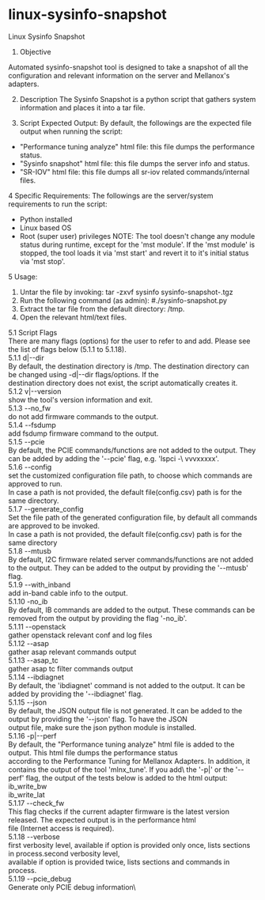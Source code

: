 # linux-sysinfo-snapshot
Linux Sysinfo Snapshot

1. Objective

Automated sysinfo-snapshot tool is designed to take a snapshot of all the configuration and relevant information on the server and Mellanox's adapters.

2. Description
The Sysinfo Snapshot is a python script that gathers system information and places it into a tar file.

3. Script Expected Output:
By default, the followings are the expected file output when running the script:
* "Performance tuning analyze" html file: this file dumps the performance status.
* "Sysinfo snapshot" html file: this file dumps the server info and status.
* "SR-IOV" html file: this file dumps all sr-iov related commands/internal files.

4 Specific Requirements:
The followings are the server/system requirements to run the script:
* Python installed
* Linux based OS
* Root (super user) privileges
NOTE: The tool doesn't change any module status during runtime, except for the 'mst module'. If the 'mst module' is stopped, the tool loads it via 'mst start' and revert it to it's initial status via 'mst stop'.

5 Usage:
1. Untar the file by invoking: tar -zxvf sysinfo sysinfo-snapshot-<version>.tgz
2. Run the following command (as admin):
#./sysinfo-snapshot.py
3. Extract the tar file from the default directory: /tmp.
4. Open the relevant html/text files.

5.1 Script Flags \
	There are many flags (options) for the user to refer to and add. Please see the list of flags below (5.1.1 to 5.1.18). \
5.1.1	d|--dir\
	By default, the destination directory is /tmp. The destination directory can be changed using -d|--dir flags/options. If the\
     destination       directory does not exist, the script automatically creates it.\
5.1.2	v|--version\
     show the tool's version information and exit.\
5.1.3	--no_fw\
     do not add firmware commands to the output.\
5.1.4	--fsdump\
     add fsdump firmware command to the output.\
5.1.5	--pcie\
     By default, the PCIE commands/functions are not added to the output. They can be added by adding the '--pcie' flag, e.g. 'lspci -\ 
     vvvxxxxx'.\
5.1.6	--config\
    set the customized configuration file path, to choose which commands are approved to run.\
    In case a path is not provided, the default file(config.csv) path is for the same directory.\
5.1.7	--generate_config\
    Set the file path of the generated configuration file, by default all commands are approved to be invoked. \
    In case a path is not provided, the default file(config.csv) path is for the same directory\
5.1.8	--mtusb\
    By default, I2C firmware related server commands/functions are not added to the output. They can be added to the output by
    providing the '--mtusb' flag.\
5.1.9	--with_inband\
    add in-band cable info to the output.\
5.1.10	-no_ib\
    By default, IB commands are added to the output. These commands can be removed from the output by providing the flag '-no_ib'. \
5.1.11	--openstack\
    gather openstack relevant conf and log files\
5.1.12	--asap\
    gather asap relevant commands output\
5.1.13	--asap_tc\
    gather asap tc filter commands output\
5.1.14	--ibdiagnet\
    By default, the 'ibdiagnet' command is not added to the output. It can be added by providing the '--ibdiagnet' flag. \
5.1.15	--json\
    By default, the JSON output file is not generated. It can be added to the output by providing the '--json' flag. To have the JSON \
    output file, make sure the json python module is installed. \
5.1.16	-p|--perf\
     By default, the "Performance tuning analyze" html file is added to the output. This html file dumps the performance status \
     according to the Performance Tuning for Mellanox Adapters. In addition, it contains the output of the tool 'mlnx_tune'. If you add\ 
     the '-p|' or the '--perf' flag, the output of the tests below is added to the html output: \
     ib_write_bw\
     ib_write_lat \
5.1.17	--check_fw\
     This flag checks if the current adapter firmware is the latest version released. The expected output is in the performance html \
     file (Internet access is required).\
5.1.18	--verbose\
     first verbosity level, available if option is provided only once, lists sections in process.second verbosity level,\
     available if option is provided twice, lists sections and commands in process.\
5.1.19	--pcie_debug\
     Generate only PCIE debug information\
